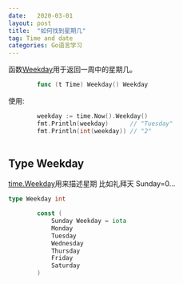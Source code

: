```yaml
---
date:   2020-03-01
layout: post
title:  "如何找到星期几"
tag: Time and date
categories: Go语言学习 
---
```


函数[Weekday](https://golang.org/pkg/time/#Time.Weekday)用于返回一周中的星期几。

```go
		func (t Time) Weekday() Weekday
```

使用:

```go
		weekday := time.Now().Weekday()
		fmt.Println(weekday)      // "Tuesday"
		fmt.Println(int(weekday)) // "2"	
		
```

## Type Weekday

[time.Weekday](https://golang.org/pkg/time/#Weekday)用来描述星期 比如礼拜天 Sunday=0...

```go
type Weekday int

		const (
			Sunday Weekday = iota
			Monday
			Tuesday
			Wednesday
			Thursday
			Friday
			Saturday
		)
```



